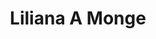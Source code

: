 ---
title: Liliana A Monge
description: Co-Founder & CEO, Sabio
image: "/assets/img/team/liliana-a-monge.jpg"
linkedin: https://www.linkedin.com/in/lilianamonge
categories:
  - patreon-champion
aliases:
  - /about/team/liliana-a-monge/
  - /team/liliana-a-monge/
---